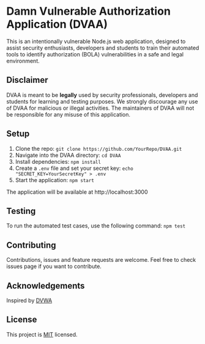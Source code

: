 # Damn Vulnerable Authorization Application (DVAA)

This is an intentionally vulnerable Node.js web application, designed to assist security enthusiasts, developers and students to train their automated tools to identify authorization (BOLA) vulnerabilities in a safe and legal environment.

## Disclaimer

DVAA is meant to be **legally** used by security professionals, developers and students for learning and testing purposes. We strongly discourage any use of DVAA for malicious or illegal activities. The maintainers of DVAA will not be responsible for any misuse of this application.

## Setup

1. Clone the repo: `git clone https://github.com/YourRepo/DVAA.git`
2. Navigate into the DVAA directory: `cd DVAA`
3. Install dependencies: `npm install`
4. Create a `.env` file and set your secret key: `echo "SECRET_KEY=YourSecretKey" > .env`
5. Start the application: `npm start`

The application will be available at http://localhost:3000

## Testing

To run the automated test cases, use the following command: `npm test`

## Contributing

Contributions, issues and feature requests are welcome. Feel free to check issues page if you want to contribute.

## Acknowledgements

Inspired by [DVWA](http://www.dvwa.co.uk/)

## License

This project is [MIT](LICENSE) licensed.
